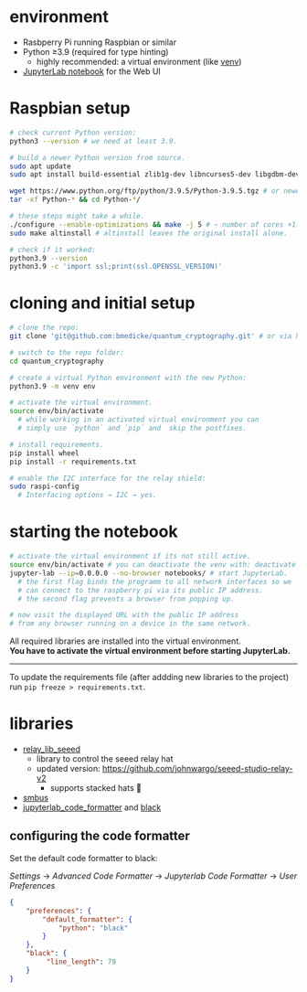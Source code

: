 # environment

* Rasbperry Pi running Raspbian or similar
* Python  ≥3.9 (required for type hinting)
  * highly recommended: a virtual environment (like [venv](https://docs.python.org/3/library/venv.html))
* [JupyterLab notebook](https://jupyter.org/) for the Web UI

# Raspbian setup

```sh
# check current Python version:
python3 --version # we need at least 3.9.

# build a newer Python version from source.
sudo apt update
sudo apt install build-essential zlib1g-dev libncurses5-dev libgdbm-dev libssl-dev libffi-dev libsqlite3-dev

wget https://www.python.org/ftp/python/3.9.5/Python-3.9.5.tgz # or newer.
tar -xf Python-* && cd Python-*/

# these steps might take a while.
./configure --enable-optimizations && make -j 5 # ~ number of cores +1.
sudo make altinstall # altinstall leaves the original install alone.

# check if it worked:
python3.9 --version
python3.9 -c 'import ssl;print(ssl.OPENSSL_VERSION)'
```

# cloning and initial setup

```sh
# clone the repo:
git clone 'git@github.com:bmedicke/quantum_cryptography.git' # or via https.

# switch to the repo folder:
cd quantum_cryptography

# create a virtual Python environment with the new Python:
python3.9 -m venv env

# activate the virtual environment.
source env/bin/activate
  # while working in an activated virtual environment you can
  # simply use `python` and `pip` and  skip the postfixes.

# install requirements.
pip install wheel
pip install -r requirements.txt

# enable the I2C interface for the relay shield:
sudo raspi-config
  # Interfacing options → I2C → yes.
```

# starting the notebook

```sh
# activate the virtual environment if its not still active.
source env/bin/activate # you can deactivate the venv with: deactivate
jupyter-lab --ip=0.0.0.0 --no-browser notebooks/ # start JupyterLab.
  # the first flag binds the programm to all network interfaces so we
  # can connect to the raspberry pi via its public IP address.
  # the second flag prevents a browser from popping up.

# now visit the displayed URL with the public IP address
# from any browser running on a device in the same network.
```

All required libraries are installed into the virtual environment.<br>
**You have to activate the virtual environment before starting JupyterLab.**

---

To update the requirements file (after addding new libraries to the project)
run `pip freeze > requirements.txt`.

# libraries

* [relay_lib_seeed](https://github.com/johnwargo/seeed-studio-relay-board)
  * library to control the seeed relay hat
  * updated version: https://github.com/johnwargo/seeed-studio-relay-v2
    * supports stacked hats 🎩
* [smbus](https://pypi.org/project/smbus/)
* [jupyterlab_code_formatter](https://github.com/ryantam626/jupyterlab_code_formatter) and [black](https://github.com/psf/black)

## configuring the code formatter

Set the default code formatter to black:

*Settings* → *Advanced Code Formatter* → *Jupyterlab Code Formatter* → *User Preferences*

```json
{
    "preferences": {
        "default_formatter": {
            "python": "black"
        }
    },
    "black": {
         "line_length": 79
    }
}
```
